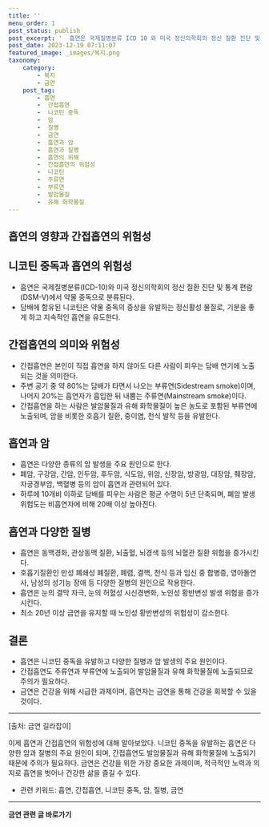 ```yaml
---
title: ''
menu_order: 1
post_status: publish
post_excerpt: '  흡연은 국제질병분류 ICD 10 와 미국 정신의학회의 정신 질환 진단 및 통계 편람 DSM V 에서 약물 중독으로 분류된다.'
post_date: 2023-12-19 07:11:07
featured_image: _images/복지.png
taxonomy:
    category:
        - 복지
        - 금연
    post_tag:
        - 흡연
        -  간접흡연
        -  니코틴 중독
        -  암
        -  질병
        -  금연
        -  흡연과 암
        -  흡연과 질병
        -  흡연의 위해
        -  간접흡연의 위험성
        -  니코틴
        -  주류연
        -  부류연
        -  발암물질
        -  유해 화학물질
---
```


## 흡연의 영향과 간접흡연의 위험성

## 니코틴 중독과 흡연의 위험성
- 흡연은 국제질병분류(ICD-10)와 미국 정신의학회의 정신 질환 진단 및 통계 편람(DSM-V)에서 약물 중독으로 분류된다.
- 담배에 함유된 니코틴은 약물 중독의 증상을 유발하는 정신활성 물질로, 기분을 좋게 하고 지속적인 흡연을 유도한다.

## 간접흡연의 의미와 위험성
- 간접흡연은 본인이 직접 흡연을 하지 않아도 다른 사람이 피우는 담배 연기에 노출되는 것을 의미한다.
- 주변 공기 중 약 80%는 담배가 타면서 나오는 부류연(Sidestream smoke)이며, 나머지 20%는 흡연자가 흡입한 뒤 내뿜는 주류연(Mainstream smoke)이다.
- 간접흡연을 하는 사람은 발암물질과 유해 화학물질이 높은 농도로 포함된 부류연에 노출되며, 암을 비롯한 호흡기 질환, 중이염, 천식 발작 등을 유발한다.

## 흡연과 암
- 흡연은 다양한 종류의 암 발생을 주요 원인으로 한다.
- 폐암, 구강암, 간암, 인두암, 후두암, 식도암, 위암, 신장암, 방광암, 대장암, 췌장암, 자궁경부암, 백혈병 등의 암이 흡연과 관련되어 있다.
- 하루에 10개비 이하로 담배를 피우는 사람은 평균 수명이 5년 단축되며, 폐암 발생 위험도는 비흡연자에 비해 20배 이상 높아진다.

## 흡연과 다양한 질병
- 흡연은 동맥경화, 관상동맥 질환, 뇌출혈, 뇌경색 등의 뇌혈관 질환 위험을 증가시킨다.
- 호흡기질환인 만성 폐쇄성 폐질환, 폐렴, 결핵, 천식 등과 임신 중 합병증, 영아돌연사, 남성의 성기능 장애 등 다양한 질병의 원인으로 작용한다.
- 흡연은 눈의 결막 자극, 눈의 허혈성 시신경변화, 노인성 황반변성 발생 위험을 증가시킨다.
- 최소 20년 이상 금연을 유지할 때 노인성 황반변성의 위험성이 감소한다.

## 결론
- 흡연은 니코틴 중독을 유발하고 다양한 질병과 암 발생의 주요 원인이다.
- 간접흡연도 주류연과 부류연에 노출되어 발암물질과 유해 화학물질에 노출되므로 주의가 필요하다.
- 금연은 건강을 위해 시급한 과제이며, 흡연자는 금연을 통해 건강을 회복할 수 있을 것이다.

---

[출처: 금연 길라잡이]

이제 흡연과 간접흡연의 위험성에 대해 알아보았다. 니코틴 중독을 유발하는 흡연은 다양한 암과 질병의 주요 원인이 되며, 간접흡연도 발암물질과 유해 화학물질에 노출되기 때문에 주의가 필요하다. 금연은 건강을 위한 가장 중요한 과제이며, 적극적인 노력과 의지로 흡연을 벗어나 건강한 삶을 즐길 수 있다.

- 관련 키워드: 흡연, 간접흡연, 니코틴 중독, 암, 질병, 금연
<!-- wp:separator -->
<hr class="wp-block-separator has-alpha-channel-opacity"/>
<!-- /wp:separator -->

<!-- wp:group {"backgroundColor":"base","layout":{"type":"constrained"}} -->
<div class="wp-block-group has-base-background-color has-background"><!-- wp:paragraph {"align":"center","fontSize":"medium"} -->
<p class="has-text-align-center has-large-font-size"><strong>금연 관련 글 바로가기</strong></p>
<!-- /wp:paragraph -->


<!-- wp:latest-posts
{"categories":[{"id":15153,"count":19,"description":"","link":"https://uknowlaw.com/category/%ea%b8%88%ec%97%b0/","name":"금연","slug":"금연","taxonomy":"category","parent":0,"meta":[],"_links":{"self":[{"href":"https://uknowlaw.com/wp-json/wp/v2/categories/15153"}],"collection":[{"href":"https://uknowlaw.com/wp-json/wp/v2/categories"}],"about":[{"href":"https://uknowlaw.com/wp-json/wp/v2/taxonomies/category"}],"wp:post_type":[{"href":"https://uknowlaw.com/wp-json/wp/v2/posts?categories=15153"}],"curies":[{"name":"wp","href":"https://api.w.org/{rel}","templated":true}]}}],"postsToShow":100,"excerptLength":28,"postLayout":"grid","columns":2,"featuredImageAlign":"left","featuredImageSizeSlug":"large","fontSize":"small"} /--></div>
<!-- /wp:group -->